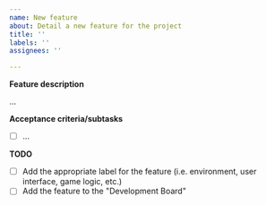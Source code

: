 ```yaml
---
name: New feature
about: Detail a new feature for the project
title: ''
labels: ''
assignees: ''

---
```


**Feature description**
<!-- A clear and concise description of what the feature should be -->
...

**Acceptance criteria/subtasks**
<!-- Remove this if none exist -->
- [ ] ...

**TODO**
<!-- Complete these once you have created the feature issue -->
- [ ] Add the appropriate label for the feature (i.e. environment, user interface, game logic, etc.)
- [ ] Add the feature to the "Development Board"
